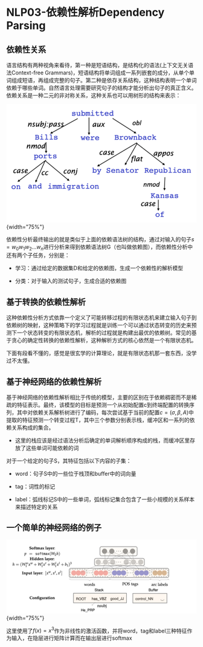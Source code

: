 NLP03-依赖性解析Dependency Parsing
============================

依赖性关系
----------

语言结构有两种视角来看待，第一种是短语结构，是结构化的语法(上下文无关语法Context-free Grammars)，短语结构将单词组成一系列嵌套的成分，从单个单词组成短语，再组成完整的句子。第二种是依存关系结构，这种结构表明一个单词依赖于哪些单词。自然语言处理需要研究句子的结构才能分析出句子的真正含义。依赖关系是一种二元的非对称关系，这种关系也可以用树形的结构来表示：

![image](./pictures/nlp1.png){width="75%"}

依赖性分析最终输出的就是类似于上面的依赖语法树的结构，通过对输入的句子$s=w_0w_1w_2\dots w_n$进行分析来得到依赖语法树G（也叫做依赖图），而依赖性分析中还有两个子任务，分别是：

-   学习：通过给定的数据集D和给定的依赖图，生成一个依赖性的解析模型

-   分类：对于输入的测试句子，生成合适的依赖图

基于转换的依赖性解析
--------------------

这种依赖性分析方式依靠一个定义了可能转移过程的有限状态机来建立输入句子到依赖树的映射，这种策略下的学习过程就是训练一个可以通过状态转变的历史来预测下一个状态转变的有限状态机，解析的过程就是构建出最优的依赖树。常见的基于贪心的确定性转换的依赖性解析，这种解析方式的核心依然是一个有限状态机。

下面有段看不懂的，感觉是很玄学的计算理论，就是有限状态机那一套东西，没学过不太懂。

基于神经网络的依赖性解析
------------------------

基于神经网络的依赖性解析相比于传统的模型，主要的区别在于依赖稠密而不是稀疏的特征表示。最终，该模型的目标是预测一个从初始配置c到终端配置的转换序列，其中对依赖关系解析树进行了编码，每次尝试基于当前的配置$c=(\sigma,\beta, A)$中提取的特征预测一个转变过程T，其中三个参数分别表示栈，缓冲区和一系列的依赖关系构成的集合。

-   这里的栈应该是经过语法分析后确定的单词解析顺序构成的栈，而缓冲区里存放了这些单词可能依赖的词

对于一个给定的句子S，其特征包括以下内容的子集：

-   word：句子S中的一些位于栈顶和buffer中的词向量

-   tag：词性的标记

-   label：弧线标记S中的一些单词，弧线标记集合包含了一些小规模的关系样本来描述特定的关系

一个简单的神经网络的例子
------------------------

![image](./pictures/nlp2.png){width="75%"}

这里使用了$f(x)=x^3$作为非线性的激活函数，并将word，tag和label三种特征作为输入，在隐层进行矩阵计算而在输出层进行softmax
